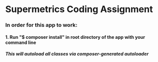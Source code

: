 # Supermetrics Coding Assignment
### In order for this app to work:
#### 1. Run "$ composer install" in root directory of the app with your command line
##### This will autoload all classes via composer-generated autoloader
